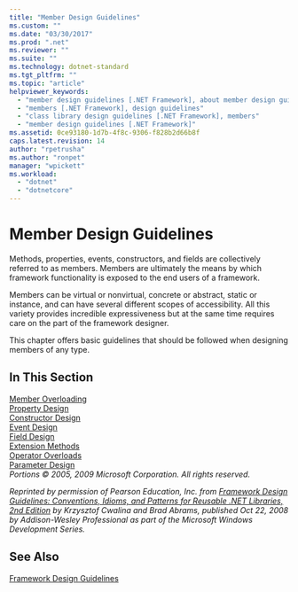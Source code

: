```yaml
---
title: "Member Design Guidelines"
ms.custom: ""
ms.date: "03/30/2017"
ms.prod: ".net"
ms.reviewer: ""
ms.suite: ""
ms.technology: dotnet-standard
ms.tgt_pltfrm: ""
ms.topic: "article"
helpviewer_keywords: 
  - "member design guidelines [.NET Framework], about member design guidelines"
  - "members [.NET Framework], design guidelines"
  - "class library design guidelines [.NET Framework], members"
  - "member design guidelines [.NET Framework]"
ms.assetid: 0ce93180-1d7b-4f8c-9306-f828b2d66b8f
caps.latest.revision: 14
author: "rpetrusha"
ms.author: "ronpet"
manager: "wpickett"
ms.workload: 
  - "dotnet"
  - "dotnetcore"
---
```

# Member Design Guidelines
Methods, properties, events, constructors, and fields are collectively referred to as members. Members are ultimately the means by which framework functionality is exposed to the end users of a framework.  
  
 Members can be virtual or nonvirtual, concrete or abstract, static or instance, and can have several different scopes of accessibility. All this variety provides incredible expressiveness but at the same time requires care on the part of the framework designer.  
  
 This chapter offers basic guidelines that should be followed when designing members of any type.  
  
## In This Section  
 [Member Overloading](../../../docs/standard/design-guidelines/member-overloading.md)  
 [Property Design](../../../docs/standard/design-guidelines/property.md)  
 [Constructor Design](../../../docs/standard/design-guidelines/constructor.md)  
 [Event Design](../../../docs/standard/design-guidelines/event.md)  
 [Field Design](../../../docs/standard/design-guidelines/field.md)  
 [Extension Methods](../../../docs/standard/design-guidelines/extension-methods.md)  
 [Operator Overloads](../../../docs/standard/design-guidelines/operator-overloads.md)  
 [Parameter Design](../../../docs/standard/design-guidelines/parameter-design.md)  
 *Portions © 2005, 2009 Microsoft Corporation. All rights reserved.*  
  
 *Reprinted by permission of Pearson Education, Inc. from [Framework Design Guidelines: Conventions, Idioms, and Patterns for Reusable .NET Libraries, 2nd Edition](https://www.informit.com/store/framework-design-guidelines-conventions-idioms-and-9780321545619) by Krzysztof Cwalina and Brad Abrams, published Oct 22, 2008 by Addison-Wesley Professional as part of the Microsoft Windows Development Series.*  
  
## See Also  
 [Framework Design Guidelines](../../../docs/standard/design-guidelines/index.md)
